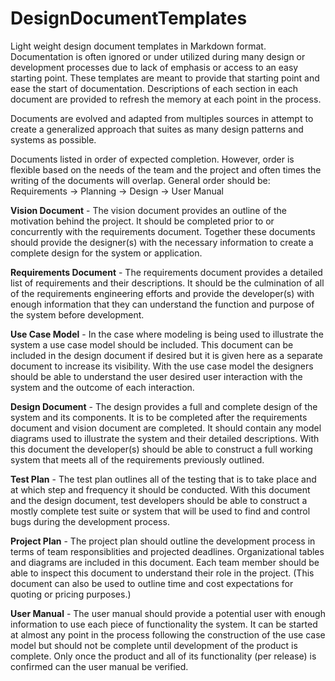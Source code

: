 # DesignDocumentTemplates

Light weight design document templates in Markdown format. Documentation is often ignored or under utilized during many design or development processes due to lack of emphasis or access to an easy starting point. These templates are meant to provide that starting point and ease the start of documentation. Descriptions of each section in each document are provided to refresh the memory at each point in the process.

 Documents are evolved and adapted from multiples sources in attempt to create a generalized approach that suites as many design patterns and systems as possible.

Documents listed in order of expected completion. However, order is flexible based on the needs of the team and the project and often times the writing of the documents will overlap. General order should be: Requirements -> Planning -> Design -> User Manual

**Vision Document** - The vision document provides an outline of the motivation behind the project. It should be completed prior to or concurrently with the requirements document. Together these documents should provide the designer(s) with the necessary information to create a complete design for the system or application.

**Requirements Document** - The requirements document provides a detailed list of requirements and their descriptions. It should be the culmination of all of the requirements engineering efforts and provide the developer(s) with enough information that they can understand the function and purpose of the system before development.

**Use Case Model** - In the case where modeling is being used to illustrate the system a use case model should be included. This document can be included in the design document if desired but it is given here as a separate document to increase its visibility. With the use case model the designers should be able to understand the user desired user interaction with the system and the outcome of each interaction. 

**Design Document** - The design provides a full and complete design of the system and its components. It is to be completed after the requirements document and vision document are completed. It should contain any model diagrams used to illustrate the system and their detailed descriptions. With this document the developer(s) should be able to construct a full working system that meets all of the requirements previously outlined. 

**Test Plan** - The test plan outlines all of the testing that is to take place and at which step and frequency it should be conducted. With this document and the design document, test developers should be able to construct a mostly complete test suite or system that will be used to find and control bugs during the development process.

**Project Plan** - The project plan should outline the development process in terms of team responsiblities and projected deadlines. Organizational tables and diagrams are included in this document. Each team member should be able to inspect this document to understand their role in the project. (This document can also be used to outline time and cost expectations for quoting or pricing purposes.)

**User Manual** - The user manual should provide a potential user with enough information to use each piece of functionality the system. It can be started at almost any point in the process following the construction of the use case model but should not be complete until development of the product is complete. Only once the product and all of its functionality (per release) is confirmed can the user manual be verified.